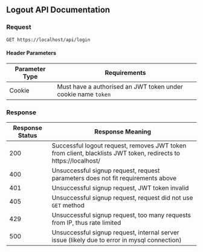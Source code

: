 ## Logout API Documentation

### Request

`GET https://localhost/api/login`

#### Header Parameters

| Parameter Type | Requirements |
|----------------|--------------|
| Cookie | Must have a authorised an JWT token under cookie name `token` |

### Response

| Response Status | Response Meaning |
|-|-|
| 200 | Successful logout request, removes JWT token from client, blacklists JWT token, redirects to https://localhost/ |
| 400 | Unsuccessful signup request, request parameters does not fit requirements above |
| 401 | Unsuccessful signup request, JWT token invalid |
| 405 | Unsuccessful signup request, request did not use `GET` method |
| 429 | Unsuccessful signup request, too many requests from IP, thus rate limited |
| 500 | Unsuccessful signup request, internal server issue (likely due to error in mysql connection) |
